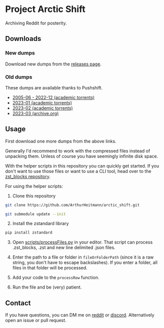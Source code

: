 # Project Arctic Shift

Archiving Reddit for posterity.

## Downloads

### New dumps

Download new dumps from the [releases page](https://github.com/ArthurHeitmann/arctic_shift/releases).

### Old dumps

These dumps are available thanks to Pushshift.

- [2005-06 - 2022-12 (academic torrents)](https://academictorrents.com/details/7c0645c94321311bb05bd879ddee4d0eba08aaee)
- [2023-01 (academic torrents)](https://academictorrents.com/details/c861d265525c488a9439fb874bd9c3fc38dcdfa5)
- [2023-02 (academic torrents)](https://academictorrents.com/details/9971c68d2909843a100ae955c6ab6de3e09c04a1)
- [2023-03 (archive.org)](https://archive.org/details/pushshift-reddit-2023-03/)

## Usage

First download one more dumps from the above links.

Generally I'd recommend to work with the compressed files instead of unpacking them. Unless of course you have seemingly infinite disk space.

With the helper scripts in this repository you can quickly get started. If you don't want to use those files or want to use a CLI tool, head over to the [zst_blocks repository](https://github.com/ArthurHeitmann/zst_blocks_format).

For using the helper scripts:

1. Clone this repository

```bash
git clone https://github.com/ArthurHeitmann/arctic_shift.git
```
```bash
git submodule update --init
```

2. Install the zstandard library

```bash
pip install zstandard
```

3. Open [scripts/processFiles.py](scripts/processFiles.py) in your editor. That script can process .zst_blocks, .zst and new line delimited .json files.

4. Enter the path to a file or folder in `fileOrFolderPath` (since it is a raw string, you don't have to escape backslashes). If you enter a folder, all files in that folder will be processed.

5. Add your code to the `processRow` function.

6. Run the file and be (very) patient.

## Contact

If you have questions, you can DM me on [reddit](https://reddit.com/user/RaiderBDev) or [discord](https://discord.com/users/282513022734565377). Alternatively open an issue or pull request.
